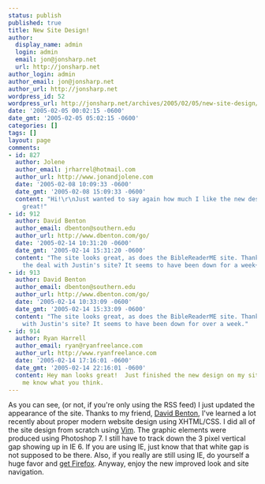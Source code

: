 ```yaml
---
status: publish
published: true
title: New Site Design!
author:
  display_name: admin
  login: admin
  email: jon@jonsharp.net
  url: http://jonsharp.net
author_login: admin
author_email: jon@jonsharp.net
author_url: http://jonsharp.net
wordpress_id: 52
wordpress_url: http://jonsharp.net/archives/2005/02/05/new-site-design/
date: '2005-02-05 00:02:15 -0600'
date_gmt: '2005-02-05 05:02:15 -0600'
categories: []
tags: []
layout: page
comments:
- id: 827
  author: Jolene
  author_email: jrharrel@hotmail.com
  author_url: http://www.jonandjolene.com
  date: '2005-02-08 10:09:33 -0600'
  date_gmt: '2005-02-08 15:09:33 -0600'
  content: "Hi!\r\nJust wanted to say again how much I like the new design. It looks
    great!"
- id: 912
  author: David Benton
  author_email: dbenton@southern.edu
  author_url: http://www.dbenton.com/go/
  date: '2005-02-14 10:31:20 -0600'
  date_gmt: '2005-02-14 15:31:20 -0600'
  content: "The site looks great, as does the BibleReaderME site. Thanks for the nod.\r\n\r\nWhat's
    the deal with Justin's site? It seems to have been down for a week+."
- id: 913
  author: David Benton
  author_email: dbenton@southern.edu
  author_url: http://www.dbenton.com/go/
  date: '2005-02-14 10:33:09 -0600'
  date_gmt: '2005-02-14 15:33:09 -0600'
  content: "The site looks great, as does the BibleReaderME site. Thanks for the nod.\r\n\r\nWhat's
    with Justin's site? It seems to have been down for over a week."
- id: 914
  author: Ryan Harrell
  author_email: ryan@ryanfreelance.com
  author_url: http://www.ryanfreelance.com
  date: '2005-02-14 17:16:01 -0600'
  date_gmt: '2005-02-14 22:16:01 -0600'
  content: Hey man looks great!  Just finished the new design on my site too, let
    me know what you think.
---
```

As you can see, (or not, if you're only using the RSS feed) I just updated the appearance of the site.  Thanks to my friend, [David Benton](http://dbenton.com/go), I've learned a lot recently about proper modern website design using XHTML/CSS.  I did all of the site design from scratch using [Vim](http://www.vim.org).  The graphic elements were produced using Photoshop 7.  I still have to track down the 3 pixel vertical gap showing up in IE 6.  If you are using IE, just know that that white gap is not supposed to be there.  Also, if you really are still using IE, do yourself a huge favor and [get Firefox](http://www.spreadfirefox.com).  Anyway, enjoy the new improved look and site navigation.

